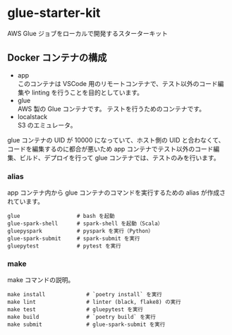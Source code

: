 # glue-starter-kit

AWS Glue ジョブをローカルで開発するスターターキット

## Docker コンテナの構成

- app  
    このコンテナは VSCode 用のリモートコンテナで、テスト以外のコード編集や linting を行うことを目的としています。
- glue  
    AWS 製の Glue コンテナです。
    テストを行うためのコンテナです。
- localstack  
    S3 のエミュレータ。

glue コンテナの UID が 10000 になっていて、ホスト側の UID と合わなくて、コードを編集するのに都合が悪いため app コンテナでテスト以外のコード編集、ビルド、デプロイを行って glue コンテナでは、テストのみを行います。

### alias

app コンテナ内から glue コンテナのコマンドを実行するための alias が作成されています。

    glue                  # bash を起動
    glue-spark-shell      # spark-shell を起動（Scala）
    gluepyspark           # pyspark を実行（Python）
    glue-spark-submit     # spark-submit を実行
    gluepytest            # pytest を実行

### make

make コマンドの説明。

    make install             # `poetry install` を実行
    make lint                # linter (black, flake8) の実行
    make test                # gluepytest を実行
    make build               # `poetry build` を実行
    make submit              # glue-spark-submit を実行
